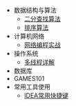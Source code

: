 - 数据结构与算法
  - [二分查找算法](./docs/算法/二分查找算法/二分查找.md)
  - [排序算法](./docs/算法/排序算法/排序算法.md)
- 计算机网络
  -  [网络编程实战](./docs/网络编程实战/网络编程实战.md)
- 操作系统
  -  [多线程详解](./docs/多线程详解/多线程详解.md)
- 数据库
- GAMES101
- 常用工具使用
  -  [IDEA常用快捷键](./docs/IDEA常用快捷键.md)

